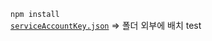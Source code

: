 <code>npm install</code>
<br/>
[<code>serviceAccountKey.json</code>](https://file.notion.so/f/f/633dd8f4-aa62-4272-8880-b3717709ab02/d2edc038-d95e-4796-8130-24b27af2cc4e/serviceAccountKey.json?table=block&id=1575d60d-6f10-8075-9a07-d9765ed7843d&spaceId=633dd8f4-aa62-4272-8880-b3717709ab02&expirationTimestamp=1733875200000&signature=kKWsnGsZVqaY4FKUFnNERvmdHoixHwdFYnaFGubMrPY&downloadName=serviceAccountKey.json)
=> 폴더 외부에 배치 test
